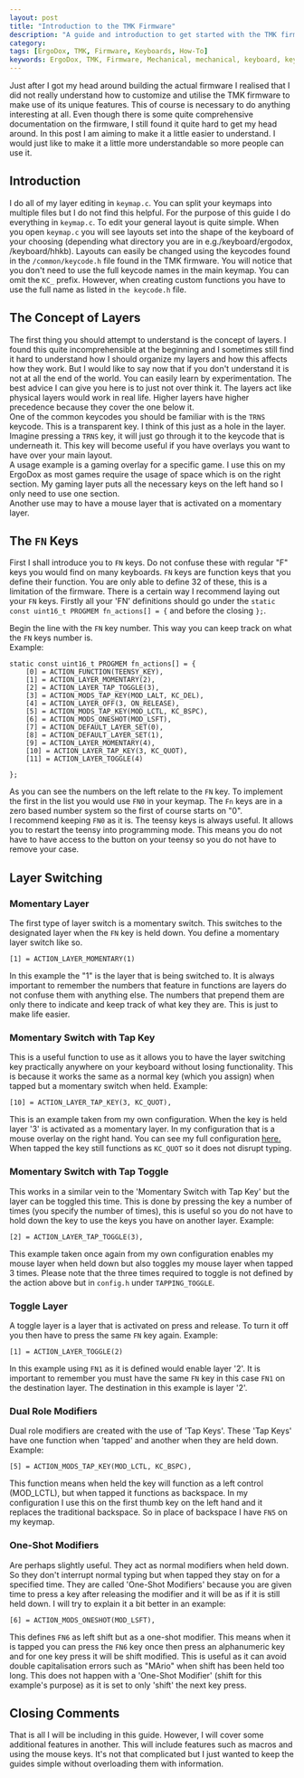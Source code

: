 ```yaml
---
layout: post
title: "Introduction to the TMK Firmware"
description: "A guide and introduction to get started with the TMK firmware commonly used for custom keyboard projects."
category: 
tags: [ErgoDox, TMK, Firmware, Keyboards, How-To]
keywords: ErgoDox, TMK, Firmware, Mechanical, mechanical, keyboard, keyboards, geekhack, custom, split keybord, ergonomic, split, project, hasu, roastpotatoes, roast, potatoes,
---
```

Just after I got my head around building the actual firmware I realised that I did not really understand how to customize and utilise the TMK firmware to make use of its unique features. This of course is necessary to do anything interesting at all. Even though there is some quite comprehensive documentation on the firmware, I still found it quite hard to get my head around. In this post I am aiming to make it a little easier to understand. I would just like to make it a little more understandable so more people can use it.  
## Introduction
I do all of my layer editing in `keymap.c`. You can split your keymaps into multiple files but I do not find this helpful. For the purpose of this guide I do everything in `keymap.c`. To edit your general layout is quite simple. When you open `keymap.c` you will see layouts set into the shape of the keyboard of your choosing (depending what directory you are in e.g./keyboard/ergodox, /keyboard/hhkb). Layouts can easily be changed using the keycodes found in the `/common/keycode.h` file found in the TMK firmware. You will notice that you don't need to use the full keycode names in the main keymap. You can omit the `KC_` prefix. However, when creating custom functions you have to use the full name as listed in `the keycode.h` file.
## The Concept of Layers
The first thing you should attempt to understand is the concept of layers. I found this quite incomprehensible at the beginning and I sometimes still find it hard to understand how I should organize my layers and how this affects how they work. But I would like to say now that if you don't understand it is not at all the end of the world. You can easily  learn by experimentation.
The best advice I can give you here is to just not over think it. The layers act like physical layers would work in real life. Higher layers have higher precedence because they cover the one below it.   
One of the common keycodes you should be familiar with is the `TRNS` keycode. This is a transparent key. I think of this just as a hole in the layer. Imagine pressing a `TRNS` key, it will just go through it to the keycode that is underneath it. This key will become useful if you have overlays you want to have over your main layout.   
A usage example is a gaming overlay for a specific game. I use this on my ErgoDox as most games require the usage of space which is on the right section. My gaming layer puts all the necessary keys on the left hand so I only need to use one section.  
Another use may to have a mouse layer that is activated on a momentary layer.  

## The `FN` Keys 
First I shall introduce you to `FN` keys. Do not confuse these with regular "F" keys you would find on many keyboards. `FN` keys are function keys that you define their function. You are only able to define 32 of these, this is a limitation of the firmware.
There is a certain way I recommend laying out your `FN` keys. Firstly all your 'FN' definitions should go under the `static const uint16_t PROGMEM fn_actions[] = {` and before the closing `};`.

Begin the line with the `FN` key number. This way you can keep track on what the `FN` keys number is. 						 
Example:  

	static const uint16_t PROGMEM fn_actions[] = {
		[0] = ACTION_FUNCTION(TEENSY_KEY),        
		[1] = ACTION_LAYER_MOMENTARY(2),           
		[2] = ACTION_LAYER_TAP_TOGGLE(3),		
		[3] = ACTION_MODS_TAP_KEY(MOD_LALT, KC_DEL),
   		[4] = ACTION_LAYER_OFF(3, ON_RELEASE),
		[5] = ACTION_MODS_TAP_KEY(MOD_LCTL, KC_BSPC),
		[6] = ACTION_MODS_ONESHOT(MOD_LSFT),
		[7] = ACTION_DEFAULT_LAYER_SET(0),  			
		[8] = ACTION_DEFAULT_LAYER_SET(1),  				
		[9] = ACTION_LAYER_MOMENTARY(4),  	
		[10] = ACTION_LAYER_TAP_KEY(3, KC_QUOT),
		[11] = ACTION_LAYER_TOGGLE(4)         

	};
   
As you can see the numbers on the left relate to the `FN` key. To implement the first in the list you would use `FN0` in your keymap. The `Fn` keys are in a zero based number system so the first of course starts on "0".  
I recommend keeping `FN0` as it is. The teensy keys is always useful. It allows you to restart the teensy into programming mode. This means you do not have to have access to the button on your teensy so you do not have to remove your case.

## Layer Switching
### Momentary Layer
The first type of layer switch is a momentary switch. This switches to the designated layer when the `FN` key is held down. You define a momentary layer switch like so.  

	[1] = ACTION_LAYER_MOMENTARY(1)

In this example the "1" is the layer that is being switched to. It is always important to remember the numbers that feature in functions are layers do not confuse them with anything else. The numbers that prepend them are only there to indicate and keep track of what key they are. This is just to make life easier. 
### Momentary Switch with Tap Key
This is a useful function to use as it allows you to have the layer switching key practically anywhere on your keyboard without losing functionality. This is because it works the same as a normal key (which you assign) when tapped but a momentary switch when held. Example:

	[10] = ACTION_LAYER_TAP_KEY(3, KC_QUOT),
This is an example taken from my own configuration. When the key is held layer '3' is activated as a momentary layer. In my configuration that is a mouse overlay on the right hand. You can see my full configuration [here.](https://github.com/RoastPotatoes/tmk_keyboard/blob/roast/keyboard/ergodox/keymap.c) When tapped the key still functions as `KC_QUOT` so it does not disrupt typing.
### Momentary Switch with Tap Toggle
This works in a similar vein to the 'Momentary Switch with Tap Key' but the layer can be toggled this time. This is done by pressing the key a number of times (you specify the number of times), this is useful so you do not have to hold down the key to use the keys you have on another layer. Example:

	[2] = ACTION_LAYER_TAP_TOGGLE(3),
This example taken once again from my own configuration enables my mouse layer when held down but also toggles my mouse layer when tapped 3 times. Please note that the three times required to toggle is not defined by the action above but in `config.h` under `TAPPING_TOGGLE`.
### Toggle Layer
A toggle layer is a layer that is activated on press and release. To turn it off you then have to press the same `FN` key again. Example: 
 
	[1] = ACTION_LAYER_TOGGLE(2)
In this example using `FN1` as it is defined would enable layer '2'. It is important to remember you must have the same `FN` key in this case `FN1` on the destination layer. The destination in this example is layer '2'.
### Dual Role Modifiers
Dual role modifiers are created with the use of 'Tap Keys'. These 'Tap Keys' have one function when 'tapped' and another when they are held down. Example:

	[5] = ACTION_MODS_TAP_KEY(MOD_LCTL, KC_BSPC),
This function means when held the key will function as a left control (MOD_LCTL), but when tapped it functions as backspace. In my configuration I use this on the first thumb key on the left hand and it replaces the traditional backspace. So in place of backspace I have `FN5` on my keymap.
### One-Shot Modifiers
Are perhaps slightly useful. They act as normal modifiers when held down. So they don't interrupt normal typing but when tapped they stay on for a specified time. They are called 'One-Shot Modifiers' because you are given time to press a key after releasing the modifier and it will be as if it is still held down. I will try to explain it a bit better in an example:

	[6] = ACTION_MODS_ONESHOT(MOD_LSFT),
This defines `FN6` as left shift but as a one-shot modifier. This means when it is tapped  you can press the `FN6` key once then press an alphanumeric key and for one key press it will be shift modified. This is useful as it can avoid double capitalisation errors such as "MArio" when shift has been held too long. This does not happen with a 'One-Shot Modifier' (shift for this example's purpose) as it is set to only 'shift' the next key press.

## Closing Comments
That is all I will be including in this guide. However, I will cover some additional features in another. This will include features such as macros and using the mouse keys.
It's not that complicated but I just wanted to keep the guides simple without overloading them with information.
